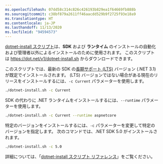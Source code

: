 ```yaml
---
ms.openlocfilehash: 07dd58c314c826c426193b829ea1f64669fb888b
ms.sourcegitcommit: c38bf879a2611ff46aacdd529b9f2725f93e18a9
ms.translationtype: HT
ms.contentlocale: ja-JP
ms.lasthandoff: 11/13/2020
ms.locfileid: "94594573"
---
```


[dotnet-install スクリプト](../../tools/dotnet-install-script.md)は、**SDK** および **ランタイム** のインストールの自動化および管理者以外によるインストールのために使用されます。 このスクリプトは <https://dot.net/v1/dotnet-install.sh> からダウンロードできます。

このスクリプトでは、最新の SDK の[長期サポート (LTS)](https://dotnet.microsoft.com/platform/support/policy/dotnet-core) バージョン (.NET 3.1) が既定でインストールされます。 (LTS) バージョンではない場合がある現在のリリースをインストールするには、`-c Current` パラメーターを使用します。

```bash
./dotnet-install.sh -c Current
```

SDK の代わりに .NET ランタイムをインストールするには、`--runtime` パラメーターを使用します。

```bash
./dotnet-install.sh -c Current --runtime aspnetcore
```

特定のバージョンをインストールするには、`-c` パラメーターを変更して特定のバージョンを指定します。 次のコマンドでは、.NET SDK 5.0 がインストールされます。

```bash
./dotnet-install.sh -c 5.0
```

詳細については、「[dotnet-install スクリプト リファレンス](../../tools/dotnet-install-script.md)」をご覧ください。
